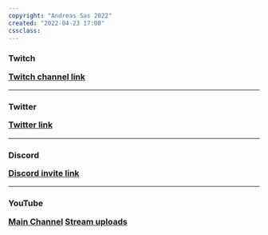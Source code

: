 ```yaml
---
copyright: "Andreas Sas 2022"
created: "2022-04-23 17:08"
cssclass: 
---
```

<h3 class="twitch"/>Twitch

[Twitch channel link](https://www.twitch.tv/directiveathena) 

---
<h3 class="twitter"/>Twitter

[Twitter link](https://twitter.com/DirectiveAthena) 

---
<h3 class="discord"/>Discord

[Discord invite link](https://discord.gg/RJMHvtvBtp) 

---
<h3 class="youtube"/>YouTube

[Main Channel](https://www.youtube.com/channel/UCwVF37coCIRNyN6-FxQBD9A)
[Stream uploads](https://www.youtube.com/channel/UCp2NElyKkj-74K3O1oykdMg)
